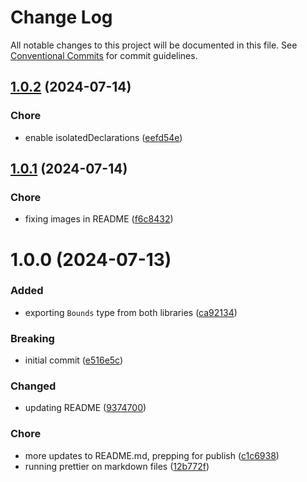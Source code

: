 # Change Log

All notable changes to this project will be documented in this file.
See [Conventional Commits](https://conventionalcommits.org) for commit guidelines.

## [1.0.2](https://github.com/32bitkid/4bitlabs.spatial/compare/@4bitlabs/quadtree@1.0.1...@4bitlabs/quadtree@1.0.2) (2024-07-14)

### Chore

- enable isolatedDeclarations ([eefd54e](https://github.com/32bitkid/4bitlabs.spatial/commit/eefd54eed57ccddf8d7757148a6c5abfb74e11ed))

## [1.0.1](https://github.com/32bitkid/4bitlabs.spatial/compare/@4bitlabs/quadtree@1.0.0...@4bitlabs/quadtree@1.0.1) (2024-07-14)

### Chore

- fixing images in README ([f6c8432](https://github.com/32bitkid/4bitlabs.spatial/commit/f6c8432feabec7bed6e2f7d9ef94416d2cfffed2))

# 1.0.0 (2024-07-13)

### Added

- exporting `Bounds` type from both libraries ([ca92134](https://github.com/32bitkid/4bitlabs.spatial/commit/ca921346df4e915812b245d4f4c1308b6a56e6ec))

### Breaking

- initial commit ([e516e5c](https://github.com/32bitkid/4bitlabs.spatial/commit/e516e5c6431192b3321ee800411c92d4343454ec))

### Changed

- updating README ([9374700](https://github.com/32bitkid/4bitlabs.spatial/commit/9374700f1df50142299926b7c8775c78b28e5e83))

### Chore

- more updates to README.md, prepping for publish ([c1c6938](https://github.com/32bitkid/4bitlabs.spatial/commit/c1c6938740748414198a17bc4e3247901df36908))
- running prettier on markdown files ([12b772f](https://github.com/32bitkid/4bitlabs.spatial/commit/12b772f47f2b16957ca9165d46ac99eab5d236c5))
